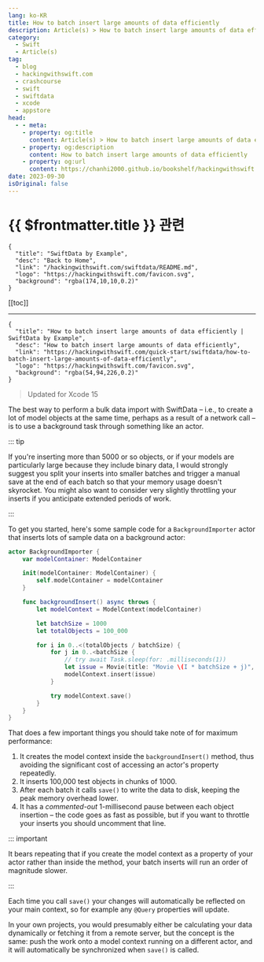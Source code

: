 ```yaml
---
lang: ko-KR
title: How to batch insert large amounts of data efficiently
description: Article(s) > How to batch insert large amounts of data efficiently
category:
  - Swift
  - Article(s)
tag: 
  - blog
  - hackingwithswift.com
  - crashcourse
  - swift
  - swiftdata
  - xcode
  - appstore
head:
  - - meta:
    - property: og:title
      content: Article(s) > How to batch insert large amounts of data efficiently
    - property: og:description
      content: How to batch insert large amounts of data efficiently
    - property: og:url
      content: https://chanhi2000.github.io/bookshelf/hackingwithswift.com/swiftdata/how-to-batch-insert-large-amounts-of-data-efficiently.html
date: 2023-09-30
isOriginal: false
---
```


# {{ $frontmatter.title }} 관련

```component VPCard
{
  "title": "SwiftData by Example",
  "desc": "Back to Home",
  "link": "/hackingwithswift.com/swiftdata/README.md",
  "logo": "https://hackingwithswift.com/favicon.svg",
  "background": "rgba(174,10,10,0.2)"
}
```

[[toc]]

---

```component VPCard
{
  "title": "How to batch insert large amounts of data efficiently | SwiftData by Example",
  "desc": "How to batch insert large amounts of data efficiently",
  "link": "https://hackingwithswift.com/quick-start/swiftdata/how-to-batch-insert-large-amounts-of-data-efficiently", 
  "logo": "https://hackingwithswift.com/favicon.svg",
  "background": "rgba(54,94,226,0.2)"
}
```

> Updated for Xcode 15

The best way to perform a bulk data import with SwiftData – i.e., to create a lot of model objects at the same time, perhaps as a result of a network call – is to use a background task through something like an actor. 

::: tip

If you're inserting more than 5000 or so objects, or if your models are particularly large because they include binary data, I would strongly suggest you split your inserts into smaller batches and trigger a manual save at the end of each batch so that your memory usage doesn't skyrocket. You might also want to consider very slightly throttling your inserts if you anticipate extended periods of work.

:::

To get you started, here's some sample code for a `BackgroundImporter` actor that inserts lots of sample data on a background actor:

```swift
actor BackgroundImporter {
    var modelContainer: ModelContainer

    init(modelContainer: ModelContainer) {
        self.modelContainer = modelContainer
    }

    func backgroundInsert() async throws {
        let modelContext = ModelContext(modelContainer)

        let batchSize = 1000
        let totalObjects = 100_000

        for i in 0..<(totalObjects / batchSize) {
            for j in 0..<batchSize {
                // try await Task.sleep(for: .milliseconds(1))
                let issue = Movie(title: "Movie \(I * batchSize + j)", cast: [])
                modelContext.insert(issue)
            }

            try modelContext.save()
        }
    }
}
```

That does a few important things you should take note of for maximum performance:

1. It creates the model context inside the `backgroundInsert()` method, thus avoiding the significant cost of accessing an actor's property repeatedly.
2. It inserts 100,000 test objects in chunks of 1000.
3. After each batch it calls `save()` to write the data to disk, keeping the peak memory overhead lower.
4. It has a *commented-out* 1-millisecond pause between each object insertion – the code goes as fast as possible, but if you want to throttle your inserts you should uncomment that line.

::: important

It bears repeating that if you create the model context as a property of your actor rather than inside the method, your batch inserts will run an order of magnitude slower.

:::

Each time you call `save()` your changes will automatically be reflected on your main context, so for example any `@Query` properties will update.

In your own projects, you would presumably either be calculating your data dynamically or fetching it from a remote server, but the concept is the same: push the work onto a model context running on a different actor, and it will automatically be synchronized when `save()` is called.

